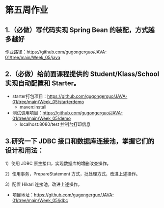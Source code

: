 # 第五周作业

## 1.（必做）写代码实现 Spring Bean 的装配，方式越多越好

作业路径：https://github.com/gugongerguo/JAVA-01/tree/main/Week_05/java

## 2.（必做）给前面课程提供的 Student/Klass/School 实现自动配置和 Starter。

- starter打包项目：https://github.com/gugongerguo/JAVA-01/tree/main/Week_05/starterdemo
  - maven:install
- 测试调用项目：https://github.com/gugongerguo/JAVA-01/tree/main/Week_05/demo
  - localhost:8080/test 控制台打印信息

## 3.研究一下 JDBC 接口和数据库连接池，掌握它们的设计和用法：

1）使用 JDBC 原生接口，实现数据库的增删改查操作。

2）使用事务，PrepareStatement 方式，批处理方式，改进上述操作。

3）配置 Hikari 连接池，改进上述操作。

- 项目地址：https://github.com/gugongerguo/JAVA-01/tree/main/Week_05/jdbc